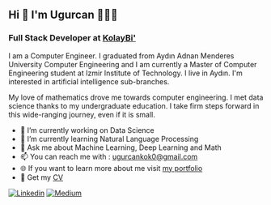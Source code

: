 
## Hi 👋   I'm Ugurcan 👨🏽‍💻
### Full Stack Developer at [KolayBi'](https://www.kolaybi.com)

I am a Computer Engineer. I graduated from Aydın Adnan Menderes University Computer Engineering and I am currently a Master of Computer Engineering student at Izmir Institute of Technology. I live in Aydın. I'm interested in artificial intelligence sub-branches.

My love of mathematics drove me towards computer engineering. I met data science thanks to my undergraduate education. I take firm steps forward in this wide-ranging journey, even if it is small.

- 🔭 I’m currently working on Data Science
- 🌱 I’m currently learning Natural Language Processing
- 💬 Ask me about Machine Learning, Deep Learning and Math 
- 📫 You can reach me with : ugurcankok0@gmail.com
- :globe_with_meridians: If you want to learn more about me visit [my portfolio](https://www.ugurcankok.me)
- :page_facing_up: Get my [CV](https://drive.google.com/drive/u/0/my-drive)
  
  
[![Linkedin](https://img.shields.io/badge/LinkedIn-0077B5?style=for-the-badge&logo=linkedin&logoColor=white)](https://www.linkedin.com/in/ugur-can-kok/) [![Medium](https://img.shields.io/badge/Medium-12100E?style=for-the-badge&logo=medium&logoColor=white)](https://medium.com/@ugurcankok0) 

